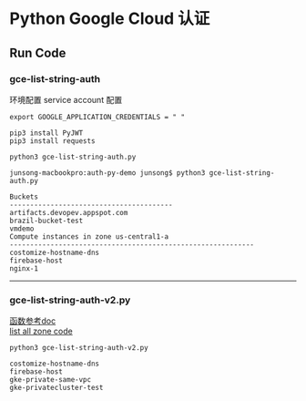 # Python Google Cloud 认证
## Run Code

### gce-list-string-auth   
环境配置
service account 配置
```
export GOOGLE_APPLICATION_CREDENTIALS = " "
```
```
pip3 install PyJWT
pip3 install requests
```
```
python3 gce-list-string-auth.py

junsong-macbookpro:auth-py-demo junsong$ python3 gce-list-string-auth.py

Buckets
----------------------------------------
artifacts.devopev.appspot.com
brazil-bucket-test
vmdemo
Compute instances in zone us-central1-a
------------------------------------------------------------
costomize-hostname-dns
firebase-host
nginx-1
```
----
### gce-list-string-auth-v2.py   
[函数参考doc](https://google-auth.readthedocs.io/en/latest/reference/google.oauth2.service_account.html)   
[list all zone code](https://cloud.google.com/compute/docs/reference/rest/v1/zones/list#examples)
```
python3 gce-list-string-auth-v2.py

costomize-hostname-dns
firebase-host
gke-private-same-vpc
gke-privatecluster-test
```
